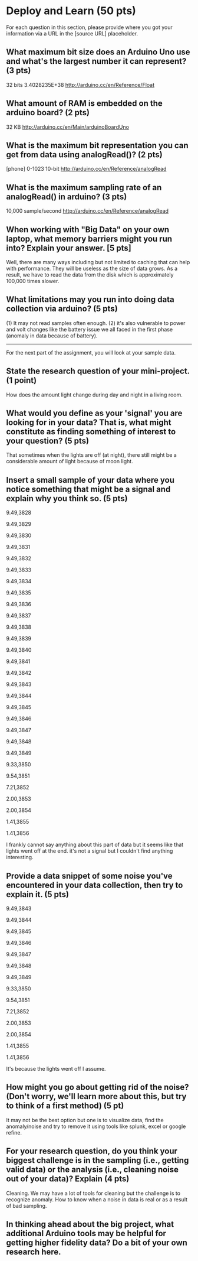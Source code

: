 Deploy and Learn (50 pts)
========

For each question in this section, please provide where you got your information via a URL in the [source URL] placeholder.  

## What maximum bit size does an Arduino Uno use and what's the largest number it can represent? (3 pts)

32 bits
3.4028235E+38
http://arduino.cc/en/Reference/Float

## What amount of RAM is embedded on the arduino board? (2 pts)

32 KB
http://arduino.cc/en/Main/arduinoBoardUno

## What is the maximum bit representation you can get from data using analogRead()?   (2 pts)

[phone]
0-1023
10-bit
http://arduino.cc/en/Reference/analogRead

## What is the maximum sampling rate of an analogRead() in arduino? (3 pts)

10,000 sample/second
http://arduino.cc/en/Reference/analogRead

## When working with "Big Data" on your own laptop, what memory barriers might you run into?  Explain your answer. [5 pts]

Well, there are many ways including but not limited to caching that can help with performance. They will be useless as the size of data grows. As a result, we have to read the data from the disk which is approximately 100,000 times slower. 

## What limitations may you run into doing data collection via arduino? (5 pts)

(1) It may not read samples often enough. (2) it's also vulnerable to power and volt changes like the battery issue we all faced in the first phase (anomaly in data because of battery).

--------------------

For the next part of the assignment, you will look at your sample data.

## State the research question of your mini-project. (1 point)

How does the amount light change during day and night in a living room.

## What would you define as your 'signal' you are looking for in your data?  That is, what might constitute as finding something of interest to your question? (5 pts)

That sometimes when the lights are off (at night), there still might be a considerable amount of light because of moon light.

## Insert a small sample of your data where you notice something that might be a signal and explain why you think so. (5 pts)

9.49,3828

9.49,3829

9.49,3830

9.49,3831

9.49,3832

9.49,3833

9.49,3834

9.49,3835

9.49,3836

9.49,3837

9.49,3838

9.49,3839

9.49,3840

9.49,3841

9.49,3842

9.49,3843

9.49,3844

9.49,3845

9.49,3846

9.49,3847

9.49,3848

9.49,3849

9.33,3850

9.54,3851

7.21,3852

2.00,3853

2.00,3854

1.41,3855

1.41,3856

I frankly cannot say anything about this part of data but it seems like that lights went off at the end. it's not a signal but I couldn't find anything interesting.

## Provide a data snippet of some noise you've encountered in your data collection, then try to explain it. (5 pts)  

9.49,3843

9.49,3844

9.49,3845

9.49,3846

9.49,3847

9.49,3848

9.49,3849

9.33,3850

9.54,3851

7.21,3852

2.00,3853

2.00,3854

1.41,3855

1.41,3856

It's because the lights went off I assume.

## How might you go about getting rid of the noise? (Don't worry, we'll learn more about this, but try to think of a first method) (5 pt)

It may not be the best option but one is to visualize data, find the anomaly/noise and try to remove it using tools like splunk, excel or google refine.

## For your research question, do you think your biggest challenge is in the sampling (i.e., getting valid data) or the analysis (i.e., cleaning noise out of your data)?  Explain (4 pts)

Cleaning. We may have a lot of tools for cleaning but the challenge is to recognize anomaly. How to know when a noise in data is real or as a result of bad sampling.

## In thinking ahead about the big project, what additional Arduino tools may be helpful for getting higher fidelity data?  Do a bit of your own research here.
